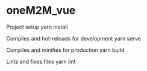 # oneM2M_vue

Project setup
yarn install

Compiles and hot-reloads for development
yarn serve

Compiles and minifies for production
yarn build

Lints and fixes files
yarn lint
